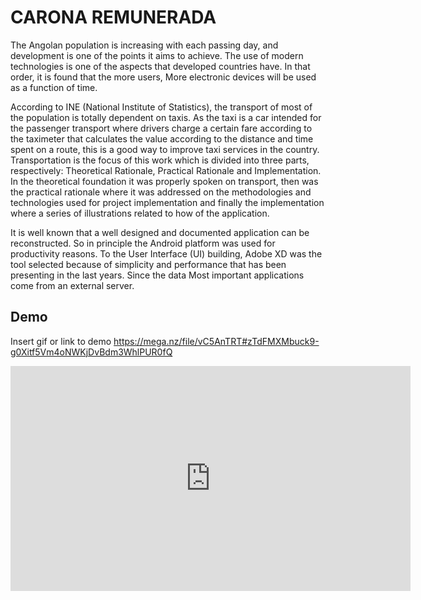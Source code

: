 
# CARONA REMUNERADA

The Angolan population is increasing with each passing day, and development is one of
the points it aims to achieve. The use of modern technologies is one of the aspects that
developed countries have. In that order, it is found that the more users, More electronic devices
will be used as a function of time.

According to INE (National Institute of Statistics), the transport of most of the
population is totally dependent on taxis. As the taxi is a car intended for the passenger transport
where drivers charge a certain fare according to the taximeter that calculates the value according
to the distance and time spent on a route, this is a good way to improve taxi services in the
country. Transportation is the focus of this work which is divided into three parts, respectively:
Theoretical Rationale, Practical Rationale and Implementation. In the theoretical foundation it
was properly spoken on transport, then was the practical rationale where it was addressed on
the methodologies and technologies used for project implementation and finally the
implementation where a series of illustrations related to how of the application.

It is well known that a well designed and documented application can be reconstructed.
So in principle the Android platform was used for productivity reasons. To the User Interface
(UI) building, Adobe XD was the tool selected because of simplicity and performance that has
been presenting in the last years. Since the data Most important applications come from an
external server.

## Demo

Insert gif or link to demo
https://mega.nz/file/vC5AnTRT#zTdFMXMbuck9-g0Xitf5Vm4oNWKjDvBdm3WhlPUR0fQ
<iframe width="640" height="360" frameborder="0" src="https://mega.nz/embed/vC5AnTRT#zTdFMXMbuck9-g0Xitf5Vm4oNWKjDvBdm3WhlPUR0fQ" allowfullscreen ></iframe>
